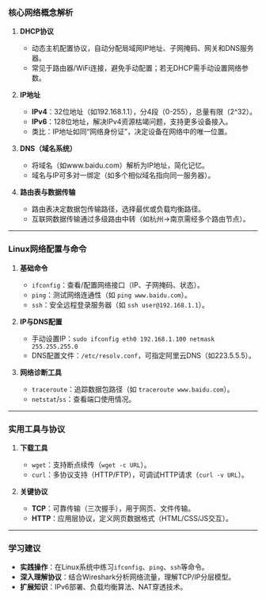### **核心网络概念解析**

1. **DHCP协议**
   
   - 动态主机配置协议，自动分配局域网IP地址、子网掩码、网关和DNS服务器。
   - 常见于路由器/WiFi连接，避免手动配置；若无DHCP需手动设置网络参数。

2. **IP地址**
   
   - **IPv4**：32位地址（如192.168.1.1），分4段（0-255），总量有限（2^32）。
   - **IPv6**：128位地址，解决IPv4资源枯竭问题，支持更多设备接入。
   - 类比：IP地址如同“网络身份证”，决定设备在网络中的唯一位置。

3. **DNS（域名系统）**
   
   - 将域名（如www.baidu.com）解析为IP地址，简化记忆。
   - 域名与IP可多对一绑定（如多个相似域名指向同一服务器）。

4. **路由表与数据传输**
   
   - 路由表决定数据包传输路径，选择最优或负载均衡路径。
   - 互联网数据传输通过多级路由中转（如杭州→南京需经多个路由节点）。

---

### **Linux网络配置与命令**

1. **基础命令**
   
   - `ifconfig`：查看/配置网络接口（IP、子网掩码、状态）。
   - `ping`：测试网络连通性（如 `ping www.baidu.com`）。
   - `ssh`：安全远程登录服务器（如 `ssh user@192.168.1.1`）。

2. **IP与DNS配置**
   
   - 手动设置IP：`sudo ifconfig eth0 192.168.1.100 netmask 255.255.255.0`
   - DNS配置文件：`/etc/resolv.conf`，可指定阿里云DNS（如223.5.5.5）。

3. **网络诊断工具**
   
   - `traceroute`：追踪数据包路径（如 `traceroute www.baidu.com`）。
   - `netstat`/`ss`：查看端口使用情况。

---

### **实用工具与协议**

1. **下载工具**
   
   - `wget`：支持断点续传（`wget -c URL`）。
   - `curl`：多协议支持（HTTP/FTP），可调试HTTP请求（`curl -v URL`）。

2. **关键协议**
   
   - **TCP**：可靠传输（三次握手），用于网页、文件传输。
   - **HTTP**：应用层协议，定义网页数据格式（HTML/CSS/JS交互）。

---

### **学习建议**

- **实践操作**：在Linux系统中练习`ifconfig`、`ping`、`ssh`等命令。
- **深入理解协议**：结合Wireshark分析网络流量，理解TCP/IP分层模型。
- **扩展知识**：IPv6部署、负载均衡算法、NAT穿透技术。
